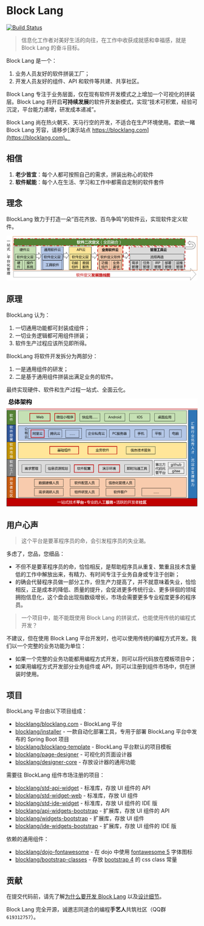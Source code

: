 ﻿# Block Lang

[![Build Status](https://travis-ci.org/blocklang/blocklang.com.svg?branch=master)](https://travis-ci.org/blocklang/blocklang.com)

> 信息化工作者对美好生活的向往，在工作中收获成就感和幸福感，就是 Block Lang 的奋斗目标。

Block Lang 是一个：

1. 业务人员友好的软件拼装工厂；
2. 开发人员友好的组件、API 和软件等共建、共享社区。

Block Lang 专注于业务层面，仅在现有软件开发模式之上增加一个可视化的拼装层。Block Lang 将开启**可持续发展**的软件开发新模式，实现“技术可积累，经验可沉淀，平台能力递增，研发成本递减”。

Block Lang 尚在热火朝天、天马行空的开发，不适合在生产环境使用。君欲一睹 Block Lang 芳容，请移步[演示站点 https://blocklang.com](https://blocklang.com)。

## 相信

1. **老少皆宜**：每个人都可按照自己的需求，拼装出称心的软件
2. **软件赋能**：每个人在生活、学习和工作中都需自定制的软件套件

## 理念

BlockLang 致力于打造一朵“百花齐放、百鸟争鸣”的软件云，实现软件定义软件。

![Block Lang Idea](docs/spec/images/blocklang-idea.png)

## 原理

BlockLang 认为：

1. 一切通用功能都可封装成组件；
2. 一切业务逻辑都可用组件拼装；
3. 软件生产过程应该所见即所得。

BlockLang 将软件开发拆分为两部分：

1. 一是通用组件的研发；
2. 二是基于通用组件拼装出满足业务的软件。

最终实现硬件、软件和生产过程一站式、全面云化。

![Block Lang Architecture](docs/spec/images/blocklang-architecture.png)

## 用户心声

> 这个平台是要革程序员的命，会引发程序员的失业潮。

多虑了，您品，您细品：

* 不但不是要革程序员的命，恰恰相反，是帮助程序员从重复、繁重且技术含量低的工作中解放出来，有精力、有时间专注于业务自身或专注于创新；
* 的确会代替程序员做一部分工作，但生产力提高了，并不就意味着失业，恰恰相反，正是成本的降低、质量的提升，会促进更多传统行业、更多徘徊的领域拥抱信息化，这个盘会出现指数级增长，市场会需要更多专业程度更多的程序员。

> 一个项目中，能不能既使用 Block Lang 的拼装式，也能使用传统的编程式开发？

不建议，但在使用 Block Lang 平台开发时，也可以使用传统的编程方式开发。我们以一个完整的业务功能为单位：

* 如果一个完整的业务功能都用编程方式开发，则可以将代码放在模板项目中；
* 如果用编程方式开发部分业务组件或 API，则可以注册到组件市场中，供在拼装时使用。

## 项目

BlockLang 平台由以下项目组成：

* [blocklang/blocklang.com](https://github.com/blocklang/blocklang.com) - BlockLang 平台
* [blocklang/installer](https://github.com/blocklang/blocklang-installer) - 一款自动化部署工具，专用于部署 BlockLang 平台中发布的 Spring Boot 项目
* [blocklang/blocklang-template](https://github.com/blocklang/blocklang-template) - BlockLang 平台默认的项目模板
* [blocklang/page-designer](https://github.com/blocklang/page-designer) - 可视化的页面设计器
* [blocklang/designer-core](https://github.com/blocklang/designer-core) - 存放设计器的通用功能

需要往 BlockLang 组件市场注册的项目：

* [blocklang/std-api-widget](https://github.com/blocklang/std-api-widget) - 标准库，存放 UI 组件的 API
* [blocklang/std-widget-web](https://github.com/blocklang/std-widget-web) - 标准库，存放 UI 组件
* [blocklang/std-ide-widget](https://github.com/blocklang/std-ide-widget) - 标准库，存放 UI 组件的 IDE 版
* [blocklang/api-widgets-bootstrap](https://github.com/blocklang/api-widgets-bootstrap) - 扩展库，存放 UI 组件的 API
* [blocklang/widgets-bootstrap](https://github.com/blocklang/widgets-bootstrap) - 扩展库，存放 UI 组件
* [blocklang/ide-widgets-bootstrap](https://github.com/blocklang/ide-widgets-bootstrap) - 扩展库，存放 UI 组件的 IDE 版

依赖的通用组件：

* [blocklang/dojo-fontawesome](https://github.com/blocklang/dojo-fontawesome) - 在 dojo 中使用 [fontawesome 5](https://fontawesome.com/) 字体图标
* [blocklang/bootstrap-classes](https://github.com/blocklang/bootstrap-classes) - 存放 [bootstrap 4](https://getbootstrap.com/) 的 css class 常量

## 贡献

在提交代码前，请先了解[为什么要开发 Block Lang](./docs/help/why.md) 以及[设计细节](./docs/spec/program.md)。

Block Lang 完全开源，诚邀志同道合的编程**手艺人**共筑社区（QQ群 `619312757`）。
